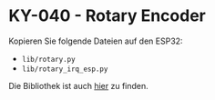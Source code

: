 # KY-040 - Rotary Encoder

Kopieren Sie folgende Dateien auf den ESP32:

* `lib/rotary.py`
* `lib/rotary_irq_esp.py`

Die Bibliothek ist auch [hier](https://github.com/MikeTeachman/micropython-rotary) zu finden.
